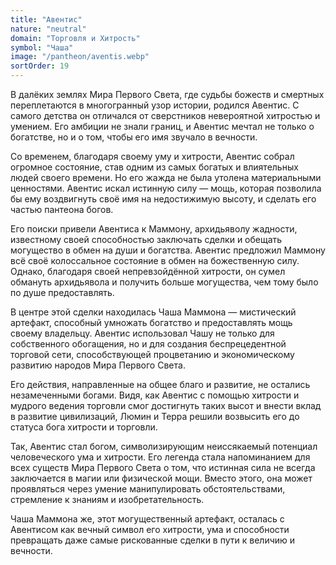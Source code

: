 ```yaml
---
title: "Авентис"
nature: "neutral"
domain: "Торговля и Хитрость"
symbol: "Чаша"
image: "/pantheon/aventis.webp"
sortOrder: 19
---
```


В далёких землях Мира Первого Света, где судьбы божеств и смертных
переплетаются в многогранный узор истории, родился Авентис. С
самого детства он отличался от сверстников невероятной хитростью и
умением. Его амбиции не знали границ, и Авентис мечтал не только о
богатстве, но и о том, чтобы его имя звучало в вечности.

Со временем, благодаря своему уму и хитрости, Авентис собрал
огромное состояние, став одним из самых богатых и влиятельных
людей своего времени. Но его жажда не была утолена материальными
ценностями. Авентис искал истинную силу — мощь, которая позволила
бы ему воздвигнуть своё имя на недостижимую высоту, и сделать его
частью пантеона богов.

Его поиски привели Авентиса к Маммону, архидьяволу жадности,
известному своей способностью заключать сделки и обещать
могущество в обмен на души и богатства. Авентис предложил Маммону
всё своё колоссальное состояние в обмен на божественную силу.
Однако, благодаря своей непревзойдённой хитрости, он сумел
обмануть архидьявола и получить больше могущества, чем тому было
по душе предоставлять.

В центре этой сделки находилась Чаша Маммона — мистический
артефакт, способный умножать богатство и предоставлять мощь своему
владельцу. Авентис использовал Чашу не только для собственного
обогащения, но и для создания беспрецедентной торговой сети,
способствующей процветанию и экономическому развитию народов
Мира Первого Света.

Его действия, направленные на общее благо и развитие, не остались
незамеченными богами. Видя, как Авентис с помощью хитрости и
мудрого ведения торговли смог достигнуть таких высот и внести вклад
в развитие цивилизаций, Люмин и Терра решили возвысить его до
статуса бога хитрости и торговли.

Так, Авентис стал богом, символизирующим неиссякаемый потенциал
человеческого ума и хитрости. Его легенда стала напоминанием для
всех существ Мира Первого Света о том, что истинная сила не всегда
заключается в магии или физической мощи. Вместо этого, она может
проявляться через умение манипулировать обстоятельствами,
стремление к знаниям и изобретательность.

Чаша Маммона же, этот могущественный артефакт, осталась
с Авентисом как вечный символ его хитрости, ума и способности
превращать даже самые рискованные сделки в пути к величию
и вечности.
